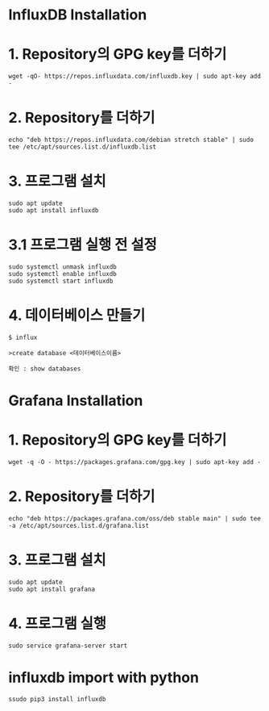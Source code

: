 # InfluxDB Installation
# 1. Repository의 GPG key를 더하기
```
wget -qO- https://repos.influxdata.com/influxdb.key | sudo apt-key add -
```
# 2. Repository를 더하기
```
echo "deb https://repos.influxdata.com/debian stretch stable" | sudo tee /etc/apt/sources.list.d/influxdb.list
```
# 3. 프로그램 설치

```
sudo apt update
sudo apt install influxdb
```

# 3.1 프로그램 실행 전 설정
```
sudo systemctl unmask influxdb
sudo systemctl enable influxdb
sudo systemctl start influxdb
```
# 4. 데이터베이스 만들기
```
$ influx

>create database <데이터베이스이름>

확인 : show databases 
```
# Grafana Installation 
# 1. Repository의 GPG key를 더하기

```
wget -q -O - https://packages.grafana.com/gpg.key | sudo apt-key add -
```
# 2. Repository를 더하기
```
echo "deb https://packages.grafana.com/oss/deb stable main" | sudo tee -a /etc/apt/sources.list.d/grafana.list
```
# 3. 프로그램 설치

```
sudo apt update
sudo apt install grafana
```
# 4. 프로그램 실행
```
sudo service grafana-server start
```
# influxdb import with python
```
ssudo pip3 install influxdb
```
